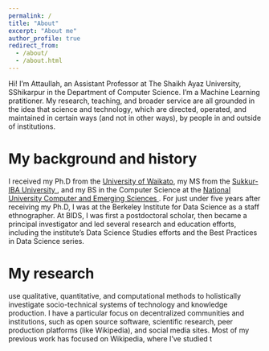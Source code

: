 ```yaml
---
permalink: /
title: "About"
excerpt: "About me"
author_profile: true
redirect_from: 
  - /about/
  - /about.html
---
```


Hi! I’m Attaullah, an Assistant Professor at The Shaikh Ayaz University, SShikarpur in the Department of Computer Science. I’m a Machine Learning pratitioner. My research, teaching, and broader service are all grounded in the idea that science and technology, which are directed, operated, and maintained in certain ways (and not in other ways), by people in and outside of institutions.

My background and history
======
I received my Ph.D from the [University of Waikato](https://waikato.ac.nz/), my MS from the [Sukkur-IBA University ](https://iba-suk.edu.pk/), and my BS in the Computer Science at the [National University Computer and Emerging Sciences ](https://nu.edu.pk/). For just under five years after receiving my Ph.D, I was at the Berkeley Institute for Data Science as a staff ethnographer. At BIDS, I was first a postdoctoral scholar, then became a principal investigator and led several research and education efforts, including the institute’s Data Science Studies efforts and the Best Practices in Data Science series.

My research
======
 use qualitative, quantitative, and computational methods to holistically investigate socio-technical systems of technology and knowledge production. I have a particular focus on decentralized communities and institutions, such as open source software, scientific research, peer production platforms (like Wikipedia), and social media sites. Most of my previous work has focused on Wikipedia, where I’ve studied t

<!-- Many of the features of dynamic content management systems (like Wordpress) can be achieved in this fashion, using a fraction of the computational resources and with far less vulnerability to hacking and DDoSing. You can also modify the theme to your heart's content without touching the content of your site. If you get to a point where you've broken something in Jekyll/HTML/CSS beyond repair, your markdown files describing your talks, publications, etc. are safe. You can rollback the changes or even delete the repository and start over -- just be sure to save the markdown files! Finally, you can also write scripts that process the structured data on the site, such as [this one](https://github.com/academicpages/academicpages.github.io/blob/master/talkmap.ipynb) that analyzes metadata in pages about talks to display [a map of every location you've given a talk](https://academicpages.github.io/talkmap.html). -->

<!-- Getting started
======
1. Register a GitHub account if you don't have one and confirm your e-mail (required!)
1. Fork [this repository](https://github.com/academicpages/academicpages.github.io) by clicking the "fork" button in the top right. 
1. Go to the repository's settings (rightmost item in the tabs that start with "Code", should be below "Unwatch"). Rename the repository "[your GitHub username].github.io", which will also be your website's URL.
1. Set site-wide configuration and create content & metadata (see below -- also see [this set of diffs](http://archive.is/3TPas) showing what files were changed to set up [an example site](https://getorg-testacct.github.io) for a user with the username "getorg-testacct")
1. Upload any files (like PDFs, .zip files, etc.) to the files/ directory. They will appear at https://[your GitHub username].github.io/files/example.pdf.  
1. Check status by going to the repository settings, in the "GitHub pages" section
1. (Optional) Use the Jupyter notebooks or python scripts in the `markdown_generator` folder to generate markdown files for publications and talks from a TSV file.
 -->

<!-- 
**Markdown generator** -->

<!-- Example: editing a markdown file for a talk
![Editing a markdown file for a talk](/images/editing-talk.png) -->

<!-- For more info
------
More info about configuring academicpages can be found in [the guide](https://academicpages.github.io/markdown/). The [guides for the Minimal Mistakes theme](https://mmistakes.github.io/minimal-mistakes/docs/configuration/) (which this theme was forked from) might also be helpful.
 -->